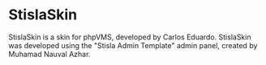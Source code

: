 # StislaSkin
 StislaSkin is a skin for phpVMS, developed by Carlos Eduardo. StislaSkin was developed using the "Stisla Admin Template" admin panel, created by Muhamad Nauval Azhar.
